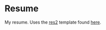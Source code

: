 # Resume
My resume.
Uses the [res2](https://www.rpi.edu/dept/arc/training/latex/resumes/res2.pdf) template 
found [here](https://www.rpi.edu/dept/arc/training/latex/resumes/).
